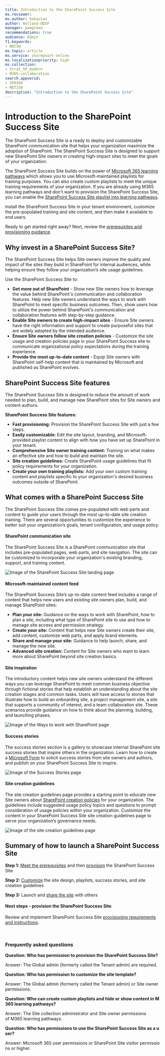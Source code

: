 ```yaml
---
title: Introduction to the SharePoint Success Site 
ms.reviewer: 
ms.author: hokavian
author: Holland-ODSP
manager: pamgreen
recommendations: true
audience: Admin
f1.keywords:
- NOCSH
ms.topic: article
ms.service: sharepoint-online
ms.localizationpriority: high
ms.collection:  
- Strat_SP_modern
- M365-collaboration
search.appverid:
- SPO160
- MET150
description: "Introduction to the SharePoint Success Site"
---
```


# Introduction to the SharePoint Success Site 

The SharePoint Success Site is a ready to deploy and customizable SharePoint communication site that helps your organization maximize the adoption of SharePoint. The SharePoint Success Site is designed to support new SharePoint Site owners in creating high-impact sites to meet the goals of your organization.

The SharePoint Success Site builds on the power of [Microsoft 365 learning pathways](/office365/customlearning/) which allows you to use Microsoft-maintained playlists for training purposes. You can also create custom playlists to meet the unique training requirements of your organization. If you are already using M365 learning pathways and don't want to provision the SharePoint Success Site, you can enable the [SharePoint Success Site playlist into learning pathways](./add-sss-cdn.md).

Install the SharePoint Success Site in your tenant environment, customize the pre-populated training and site content, and then make it available to end users.

Ready to get started right away? Next, review the [prerequisites and provisioning guidance](./provision-sss.md).


## Why invest in a SharePoint Success Site?
The SharePoint Success Site helps Site owners improve the quality and impact of the sites they build in SharePoint for internal audiences, while helping ensure they follow your organization’s site usage guidelines. 

Use the SharePoint Success Site to:

- **Get more out of SharePoint** - Show new Site owners how to leverage the value behind SharePoint's communication and collaboration features. Help new Site owners understand the ways to work with SharePoint to meet specific business outcomes. Then, show users how to utilize the power behind SharePoint's communication and collaboration features with step-by-step guidance. 
- **Enable Site owners to create high-impact sites** - Ensure Site owners have the right information and support to create purposeful sites that are widely adopted by the intended audience. 
- **Ensure Site owners follow site creation policies** - Customize the site usage and creation policies page in your SharePoint Success site to communicate organizational policy expectations during the training experience.
- **Provide the most up-to-date content** - Equip Site owners with SharePoint self-help content that is maintained by Microsoft and published as SharePoint evolves.



## SharePoint Success Site features
The SharePoint Success Site is designed to reduce the amount of work needed to plan, build, and manage new SharePoint sites for Site owners and content authors. 

**SharePoint Success Site features:**

- **Fast provisioning:** Provision the SharePoint Success Site with just a few steps.
- **Easily customizable:** Edit the site layout, branding, and Microsoft-provided playlist content to align with how you have set up SharePoint in your tenant.
- **Comprehensive Site owner training content:** Training on what makes an effective site and how to build and maintain the site.
- **Site creation guidelines:** Create SharePoint usage guidelines that fit policy requirements for your organization.
- **Create your own training playlists:** Add your own custom training content and playlists specific to your organization's desired business outcomes outside of SharePoint.


## What comes with a SharePoint Success Site 
The SharePoint Success Site comes pre-populated with web parts and content to guide your users through the most up-to-date site creation training. There are several opportunities to customize the experience to better suit your organization’s goals, tenant configuration, and usage policy. 

#### SharePoint communication site 
The SharePoint Success Site is a SharePoint communication site that includes pre-populated pages, web parts, and site navigation. The site can be customized to incorporate your organization's existing branding, support, and training content.

![Image of the SharePoint Success Site landing page](media/sss-landing.png)


#### Microsoft-maintained content feed
The SharePoint Success Site’s up-to-date content feed includes a range of content that helps new users and existing site owners plan, build, and manage SharePoint sites:

- **Plan your site:** Guidance on the ways to work with SharePoint, how to plan a site, including what type of SharePoint site to use and how to manage site access and permission strategy.
- **Create your site:** Content that helps new Site owners create their site, add content, customize web parts, and apply brand elements.
- **Share and manage your site:** Guidance to help launch, share, and manage the new site.
- **Advanced site creation:** Content for Site owners who want to learn more about SharePoint beyond site creation basics.

#### Site inspiration
The introductory content helps new site owners understand the different ways you can leverage SharePoint to meet common business objective through fictional stories that help establish an understanding about the site creation stages and common tasks. Users will have access to stories that illustrate how to build an onboarding site, a project management site, a site that supports a community of interest, and a team collaboration site. These scenarios provide guidance on how to think about the planning, building, and launching phases.

![Image of the Ways to work with SharePoint page](media/sss-ways-to-work.png)


#### Success stories
The success stories section is a gallery to showcase internal SharePoint site success stories that inspire others in the organization. Learn how to create a [Microsoft Form](https://support.microsoft.com/office/create-a-form-with-microsoft-forms-4ffb64cc-7d5d-402f-b82e-b1d49418fd9d#:~:text=%20Create%20a%20form%20with%20Microsoft%20Forms%20,names%20can%20contain%20up%20to%2090...%20More%20) to solicit success stories from site owners and authors, and publish on your SharePoint Success Site to inspire.

![Image of the Success Stories page](media/sss-success-stories.png)

#### Site creation guidelines 
The site creation guidelines page provides a starting point to educate new Site owners about [SharePoint creation policies](./sites-usage-guidelines.md) for your organization. The guidelines include suggested usage policy topics and questions to prompt consideration of usage policies within your organization. Customize the content in your SharePoint Success Site site creation guidelines page to serve your organization’s governance needs.

![Image of the site creation guidelines page](media/sss-creation-guidelines.png)


## Summary of how to launch a SharePoint Success Site

**Step 1:** [Meet the prerequisites](./provision-sss.md#meet-the-requirements) and then [provision](./provision-sss.md#provision-the-sharepoint-success-site-1) the SharePoint Success Site 


**Step 2:** [Customize](./customize-sss.md) the site design, playlists, success stories, and site creation guidelines


**Step 3:** Launch and [share the site](./customize-sss.md#share-the-site-with-end-users) with others



#### Next steps - provision the SharePoint Success Site

Review and implement SharePoint Success Site [provisioning requirements and instructions](./provision-sss.md).

<br>

### Frequently asked questions


**Question: Who has permission to provision the SharePoint Success Site?**

Answer: The Global admin (formerly called the Tenant admin) are required.


**Question: Who has permission to customize the site template?**

Answer: The Global admin (formerly called the Tenant admin) or Site owner permissions.


**Question: Who can create custom playlists and hide or show content in M365 learning pathways?**

Answer: The Site collection administrator and Site owner permissions of M365 learning pathways.


**Question: Who has permissions to use the SharePoint Success Site as a user?**

Answer: Microsoft 365 user permissions or SharePoint Site visitor permissions or higher.